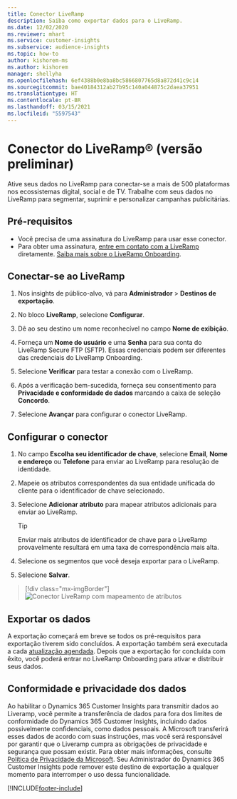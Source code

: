 ```yaml
---
title: Conector LiveRamp
description: Saiba como exportar dados para o LiveRamp.
ms.date: 12/02/2020
ms.reviewer: mhart
ms.service: customer-insights
ms.subservice: audience-insights
ms.topic: how-to
author: kishorem-ms
ms.author: kishorem
manager: shellyha
ms.openlocfilehash: 6ef4388b0e8ba8bc5866807765d8a872d41c9c14
ms.sourcegitcommit: bae40184312ab27b95c140a044875c2daea37951
ms.translationtype: HT
ms.contentlocale: pt-BR
ms.lasthandoff: 03/15/2021
ms.locfileid: "5597543"
---
```

# <a name="liverampreg-connector-preview"></a>Conector do LiveRamp&reg; (versão preliminar)

Ative seus dados no LiveRamp para conectar-se a mais de 500 plataformas nos ecossistemas digital, social e de TV. Trabalhe com seus dados no LiveRamp para segmentar, suprimir e personalizar campanhas publicitárias.

## <a name="prerequisites"></a>Pré-requisitos

- Você precisa de uma assinatura do LiveRamp para usar esse conector.
- Para obter uma assinatura, [entre em contato com a LiveRamp](https://liveramp.com/contact/) diretamente. [Saiba mais sobre o LiveRamp Onboarding](https://liveramp.com/our-platform/data-onboarding/).

## <a name="connect-to-liveramp"></a>Conectar-se ao LiveRamp

1. Nos insights de público-alvo, vá para **Administrador** > **Destinos de exportação**.

1. No bloco **LiveRamp**, selecione **Configurar**.

1. Dê ao seu destino um nome reconhecível no campo **Nome de exibição**.

1. Forneça um **Nome do usuário** e uma **Senha** para sua conta do LiveRamp Secure FTP (SFTP).
Essas credenciais podem ser diferentes das credenciais do LiveRamp Onboarding.

1. Selecione **Verificar** para testar a conexão com o LiveRamp.

1. Após a verificação bem-sucedida, forneça seu consentimento para **Privacidade e conformidade de dados** marcando a caixa de seleção **Concordo**.

1. Selecione **Avançar** para configurar o conector LiveRamp.

## <a name="configure-the-connector"></a>Configurar o conector

1. No campo **Escolha seu identificador de chave**, selecione **Email**, **Nome e endereço** ou **Telefone** para enviar ao LiveRamp para resolução de identidade.

1. Mapeie os atributos correspondentes da sua entidade unificada do cliente para o identificador de chave selecionado.

1. Selecione **Adicionar atributo** para mapear atributos adicionais para enviar ao LiveRamp.

   > [!TIP]
   > Enviar mais atributos de identificador de chave para o LiveRamp provavelmente resultará em uma taxa de correspondência mais alta.

1. Selecione os segmentos que você deseja exportar para o LiveRamp.

1. Selecione **Salvar**.

> [!div class="mx-imgBorder"]
> ![Conector LiveRamp com mapeamento de atributos](media/export-liveramp-segments.png "Conector LiveRamp com mapeamento de atributos")

## <a name="export-the-data"></a>Exportar os dados

A exportação começará em breve se todos os pré-requisitos para exportação tiverem sido concluídos. A exportação também será executada a cada [atualização agendada](system.md#schedule-tab).
Depois que a exportação for concluída com êxito, você poderá entrar no LiveRamp Onboarding para ativar e distribuir seus dados.

## <a name="data-privacy-and-compliance"></a>Conformidade e privacidade dos dados

Ao habilitar o Dynamics 365 Customer Insights para transmitir dados ao Liveramp, você permite a transferência de dados para fora dos limites de conformidade do Dynamics 365 Customer Insights, incluindo dados possivelmente confidenciais, como dados pessoais. A Microsoft transferirá esses dados de acordo com suas instruções, mas você será responsável por garantir que o Liveramp cumpra as obrigações de privacidade e segurança que possam existir. Para obter mais informações, consulte [Política de Privacidade da Microsoft](https://go.microsoft.com/fwlink/?linkid=396732).
Seu Administrador do Dynamics 365 Customer Insights pode remover este destino de exportação a qualquer momento para interromper o uso dessa funcionalidade.

[!INCLUDE[footer-include](../includes/footer-banner.md)]